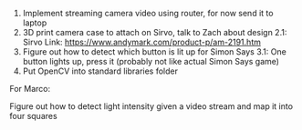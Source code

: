 1. Implement streaming camera video using router, for now send it to laptop
2. 3D print camera case to attach on Sirvo, talk to Zach about design
  2.1: Sirvo Link: https://www.andymark.com/product-p/am-2191.htm
3. Figure out how to detect which button is lit up for Simon Says
  3.1: One button lights up, press it (probably not like actual Simon Says game)
4. Put OpenCV into standard libraries folder


For Marco:

Figure out how to detect light intensity given a video stream and map it into four squares
